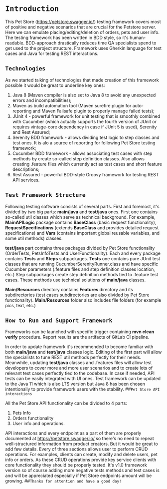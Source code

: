 # `Introduction`

This Pet Store (https://petstore.swagger.io/) testing framework covers most of 
positive and negative scenarios that are crucial for the Petstore server. 
Here we can emulate placing/editing/deletion of orders, pets and user info. The
testing framework has been written in BDD style, so it's human-readable. 
BDD-approach drastically reduces time QA specialists spend to get used to 
the project structure. Framework uses Gherkin language for test cases and Java
for testing REST interactions.
## `Technologies`

As we started talking of technologies that made creation of this framework
possible it would be great to underline key ones:

1. Java 8 (Maven compiler is also set to Java 8 to avoid any unexpected errors
   and incompatibilities);
2. Maven as build automation tool (Maven surefire plugin for auto-reporting and 
   Maven Failsafe plugin to properly manage failed tests);
3. JUnit 4 - powerful framework for unit testing that is smoothly combined 
   with Cucumber (which actually supports the fourth version of JUnit or requires 
   vintage-core dependency in case if JUnit 5 is used), Serenity and Rest Assured;
4. Serenity BDD framework - allows dividing test logic to step classes and
test ones. It is alo a source of reporting for following Pet Store testing framework;
5. Cucumber BDD framework - allows associating test cases with step methods by create 
   so-called step definition classes. Also allows creating .feature files
   which currently act as test cases and short feature descriptions;
6. Rest Assured - powerful BDD-style Groovy framework for testing REST API 
   services.
## `Test Framework Structure`

Following testing software consists of several parts. First and foremost, it's
divided by two big parts: **main/java** and **test/java** ones. First one
contains so-called util classes which serve as technical background.
For example, **MainAPILogic** package contains **BaseClass** (basic request 
functionality), **RequestSpecifications** (extends **BaseClass** and 
provides detailed request specifications) and **Vars** (contains important
global reusable variables, and some util methods) classes.

**test/java** part contains three packages divided by Pet Store functionality 
(OrderTests, PetsInfoTests and UserFunctionality). Each and every package 
contains **Tests** and **Steps** subpackages. **Tests** one contains pure 
JUnit test classes that are running CucumberSerenityRunner.class and 
have specific Cucumber parameters (.feature files and step definition classes
location, etc.) Step subpackages create step definition methods tied to 
.feature test cases. These methods use technical solutions of **main/java**
classes.

**Main/Resources** directory contains **Features** directory and its 
subdirectories (test cases subdirectories are also divided by Pet Store 
functionality). **Main/Resources** folder also includes file folders (for example
pics, text, etc.)
## `How to Run and Support Framework`

Frameworks can be launched with specific trigger containing **mvn clean verify**
procedure. Report results are the artifacts of GitLab CI pipeline.

In order to update framework it's recommended to become familiar with both
**main/java** and **test/java** classes logic. Editing of the first part 
will allow the specialists to tune REST util methods perfectly for their needs.
Meanwhile, updating **test/java** classes and .features files will allow 
test developers to cover more and more user scenarios and to create 
lots of relevant test cases perfectly tied to the codebase. In case if needed,
API tests can be easily integrated with UI ones. Test framework can be updated
to the Java 11 which is also LTS version but Java 8 has been chosen intentionally
to provide framework users with the stability.
##`Pet Store API interactions`

All the Pet Store API functionality can be divided to 4 parts:

1. Pets Info
2. Orders functionality
3. User info and operations.

API interactions and every endpoint as a part of them are properly documented
at https://petstore.swagger.io/ so there's no need to repeat well-structured
information from product creators. But it would be great to add few details.
Every of three sections allows user to perform CRUD operations. For examples, 
clients can create, modify and delete users, pet info or orders. As these
CRUD operations provide key service clients with core functionality they 
should be properly tested. It's v1.0 framework version so of course adding 
more negative tests methods and test cases is and will be appreciated especially 
if Pet Store endpoints amount will be growing.
##`Thanks for attention and have a good day!`